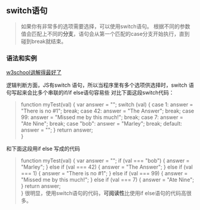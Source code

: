 ## switch语句
> 如果你有非常多的选项需要选择，可以使用switch语句。
> 根据不同的参数值会匹配上不同的**分支**，语句会从第一个匹配的case分支开始执行，直到碰到break就结束。

### 语法和实例
[w3school讲解得最好了](http://www.w3school.com.cn/js/js_switch.asp)

逻辑判断方面，JS有switch 语句，所以当程序里有多个选项供选择时，switch 语句写起来会比多个串联的if/if else语句容易些
 对比下面这段switch代码：
 > function myTest(val) {
  var answer = "";
  switch (val) {
    case 1:
      answer = "There is no #1";
    break;
    case 42:
      answer = "The Answer";
    break;
    case 99:
      answer = "Missed me by this much!";
    break;
    case 7:
      answer = "Ate Nine";
    break;
    case "bob":
      answer = "Marley";
    break;
    default:
      answer = "";
  }
  	return answer;  
	}
    
和下面这段用if else 写成的代码
> function myTest(val) {
  	var answer = "";
  	if (val === "bob") {
   	 answer = "Marley";
  	} else if (val === 42) {
   	 answer = "The Answer";
 	 } else if (val === 1) {
    	answer = "There is no #1";
  	} else if (val === 99) {
    	answer = "Missed me by this much!";
  	} else if (val === 7) {
    	answer = "Ate Nine";
  	}
		return answer;  
	}
很明显，使用switch语句的代码，**可阅读性**比使用if else语句的代码高很多。




